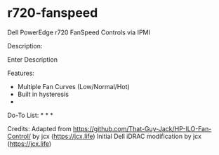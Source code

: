 # r720-fanspeed
Dell PowerEdge r720 FanSpeed Controls via IPMI

Description:

Enter Description

Features:
* Multiple Fan Curves (Low/Normal/Hot)
* Built in hysteresis
* 

Do-To List:
* 
* 
* 

Credits:
Adapted from https://github.com/That-Guy-Jack/HP-ILO-Fan-Control/
by jcx (https://jcx.life)
Initial Dell iDRAC modification
by jcx (https://jcx.life)